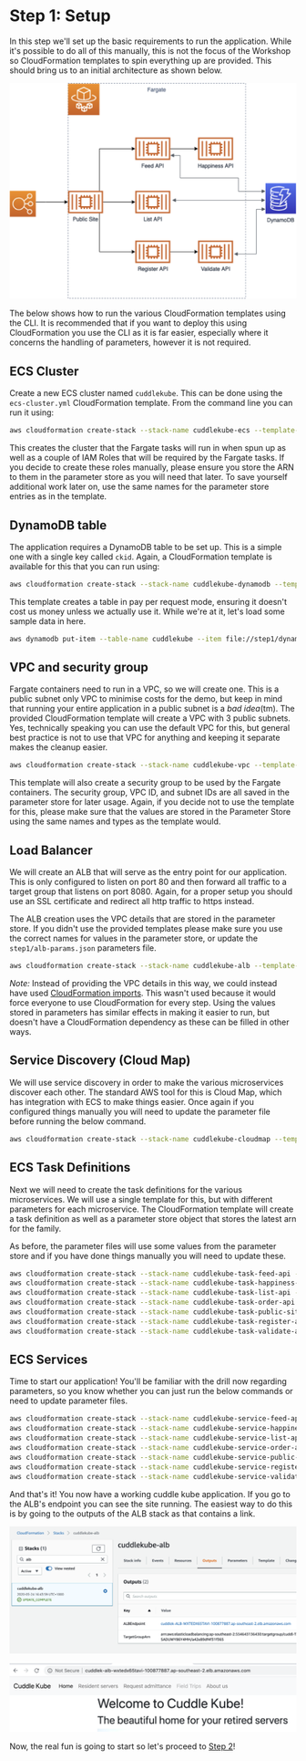 # Step 1: Setup

In this step we'll set up the basic requirements to run the application. While it's possible to do all of this manually, this is not the focus of the Workshop so CloudFormation templates to spin everything up are provided. This should bring us to an initial architecture as shown below.

![](img/initial-diagram.png)

The below shows how to run the various CloudFormation templates using the CLI. It is recommended that if you want to deploy this using CloudFormation you use the CLI as it is far easier, especially where it concerns the handling of parameters, however it is not required.

## ECS Cluster

Create a new ECS cluster named `cuddlekube`. This can be done using the `ecs-cluster.yml` CloudFormation template. From the command line you can run it using:

```bash
aws cloudformation create-stack --stack-name cuddlekube-ecs --template-body file://step1/ecs-cluster.yml --parameters file://step1/ecs-cluster-params.json --capabilities CAPABILITY_IAM
```

This creates the cluster that the Fargate tasks will run in when spun up as well as a couple of IAM Roles that will be required by the Fargate tasks. If you decide to create these roles manually, please ensure you store the ARN to them in the parameter store as you will need that later. To save yourself additional work later on, use the same names for the parameter store entries as in the template.

## DynamoDB table

The application requires a DynamoDB table to be set up. This is a simple one with a single key called `ckid`. Again, a CloudFormation template is available for this that you can run using:

```bash
aws cloudformation create-stack --stack-name cuddlekube-dynamodb --template-body file://step1/dynamodb.yml --parameters file://step1/dynamodb-params.json
```

This template creates a table in pay per request mode, ensuring it doesn't cost us money unless we actually use it. While we're at it, let's load some sample data in here.

```bash
aws dynamodb put-item --table-name cuddlekube --item file://step1/dynamo-data.json
```

## VPC and security group

Fargate containers need to run in a VPC, so we will create one. This is a public subnet only VPC to minimise costs for the demo, but keep in mind that running your entire application in a public subnet is a *bad idea*(tm). The provided CloudFormation template will create a VPC with 3 public subnets. Yes, technically speaking you can use the default VPC for this, but general best practice is not to use that VPC for anything and keeping it separate makes the cleanup easier.

```bash
aws cloudformation create-stack --stack-name cuddlekube-vpc --template-body file://step1/vpc.yml --parameters file://step1/vpc-params.json
```

This template will also create a security group to be used by the Fargate containers. The security group, VPC ID, and subnet IDs are all saved in the parameter store for later usage. Again, if you decide not to use the template for this, please make sure that the values are stored in the Parameter Store using the same names and types as the template would.

## Load Balancer

We will create an ALB that will serve as the entry point for our application. This is only configured to listen on port 80 and then forward all traffic to a target group that listens on port 8080. Again, for a proper setup you should use an SSL certificate and redirect all http traffic to https instead.

The ALB creation uses the VPC details that are stored in the parameter store. If you didn't use the provided templates please make sure you use the correct names for values in the parameter store, or update the `step1/alb-params.json` parameters file.

```bash
aws cloudformation create-stack --stack-name cuddlekube-alb --template-body file://step1/alb.yml --parameters file://step1/alb-params.json
```

*Note:* Instead of providing the VPC details in this way, we could instead have used [CloudFormation imports](https://docs.aws.amazon.com/AWSCloudFormation/latest/UserGuide/intrinsic-function-reference-importvalue.html). This wasn't used because it would force everyone to use CloudFormation for every step. Using the values stored in parameters has similar effects in making it easier to run, but doesn't have a CloudFormation dependency as these can be filled in other ways.

## Service Discovery (Cloud Map)

We will use service discovery in order to make the various microservices discover each other. The standard AWS tool for this is Cloud Map, which has integration with ECS to make things easier. Once again if you configured things manually you will need to update the parameter file before running the below command.

```bash
aws cloudformation create-stack --stack-name cuddlekube-cloudmap --template-body file://step1/cloudmap.yml --parameters file://step1/cloudmap-params.json
```

## ECS Task Definitions

Next we will need to create the task definitions for the various microservices. We will use a single template for this, but with different parameters for each microservice. The CloudFormation template will create a task definition as well as a parameter store object that stores the latest arn for the family.

As before, the parameter files will use some values from the parameter store and if you have done things manually you will need to update these.

```bash
aws cloudformation create-stack --stack-name cuddlekube-task-feed-api --template-body file://step1/ecs-task.yml --parameters file://step1/ecs-task-feed-api-params.json
aws cloudformation create-stack --stack-name cuddlekube-task-happiness-api --template-body file://step1/ecs-task.yml --parameters file://step1/ecs-task-happiness-api-params.json
aws cloudformation create-stack --stack-name cuddlekube-task-list-api --template-body file://step1/ecs-task.yml --parameters file://step1/ecs-task-list-api-params.json
aws cloudformation create-stack --stack-name cuddlekube-task-order-api --template-body file://step1/ecs-task.yml --parameters file://step1/ecs-task-order-api-params.json
aws cloudformation create-stack --stack-name cuddlekube-task-public-site --template-body file://step1/ecs-task.yml --parameters file://step1/ecs-task-public-site-params.json
aws cloudformation create-stack --stack-name cuddlekube-task-register-api --template-body file://step1/ecs-task.yml --parameters file://step1/ecs-task-register-api-params.json
aws cloudformation create-stack --stack-name cuddlekube-task-validate-api --template-body file://step1/ecs-task.yml --parameters file://step1/ecs-task-validate-api-params.json
```

## ECS Services

Time to start our application! You'll be familiar with the drill now regarding parameters, so you know whether you can just run the below commands or need to update parameter files.

```bash
aws cloudformation create-stack --stack-name cuddlekube-service-feed-api --template-body file://step1/ecs-service.yml --parameters file://step1/ecs-service-feed-api-params.json
aws cloudformation create-stack --stack-name cuddlekube-service-happiness-api --template-body file://step1/ecs-service.yml --parameters file://step1/ecs-service-happiness-api-params.json
aws cloudformation create-stack --stack-name cuddlekube-service-list-api --template-body file://step1/ecs-service.yml --parameters file://step1/ecs-service-list-api-params.json
aws cloudformation create-stack --stack-name cuddlekube-service-order-api --template-body file://step1/ecs-service.yml --parameters file://step1/ecs-service-order-api-params.json
aws cloudformation create-stack --stack-name cuddlekube-service-public-site --template-body file://step1/ecs-service.yml --parameters file://step1/ecs-service-public-site-params.json
aws cloudformation create-stack --stack-name cuddlekube-service-register-api --template-body file://step1/ecs-service.yml --parameters file://step1/ecs-service-register-api-params.json
aws cloudformation create-stack --stack-name cuddlekube-service-validate-api --template-body file://step1/ecs-service.yml --parameters file://step1/ecs-service-validate-api-params.json
```

And that's it! You now have a working cuddle kube application. If you go to the ALB's endpoint you can see the site running. The easiest way to do this is by going to the outputs of the ALB stack as that contains a link.

![](img/alb-outputs.png)

![](img/running-site.png)

Now, the real fun is going to start so let's proceed to [Step 2](step2.md)!